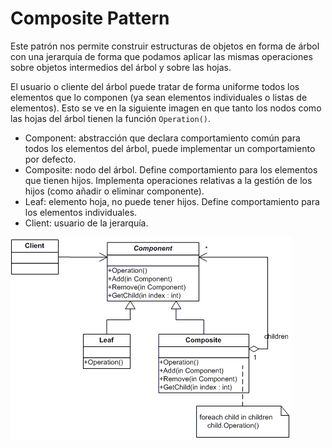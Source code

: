 # Composite Pattern

Este patrón nos permite construir estructuras de objetos en forma de árbol con una jerarquía de forma que podamos aplicar las mismas operaciones sobre objetos intermedios del árbol y sobre las hojas. 

El usuario o cliente del árbol puede tratar de forma uniforme todos los elementos que lo componen (ya sean elementos individuales o listas de elementos). Esto se ve en la siguiente imagen en que tanto los nodos como las hojas del árbol tienen la función ```Operation()```.
 
  - Component: abstracción que declara comportamiento común para todos los elementos del árbol, puede implementar un comportamiento por defecto.
  - Composite: nodo del árbol. Define comportamiento para los elementos que tienen hijos. Implementa operaciones relativas a la gestión de los hijos (como añadir o eliminar componente).
  - Leaf: elemento hoja, no puede tener hijos. Define comportamiento para los elementos individuales.
  - Client: usuario de la jerarquía.
 
![DecoratorUML](composite.gif)
